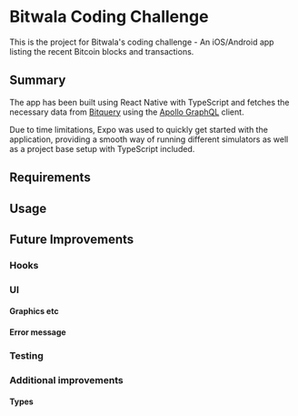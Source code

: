 # Bitwala Coding Challenge

This is the project for Bitwala's coding challenge - An iOS/Android app listing the recent Bitcoin blocks and transactions.

## Summary

The app has been built using React Native with TypeScript and fetches the necessary data from [Bitquery](https://bitquery.io) using the [Apollo GraphQL](https://www.apollographql.com) client.

Due to time limitations, Expo was used to quickly get started with the application, providing a smooth way of running different simulators as well as a project base setup with TypeScript included.

## Requirements

## Usage

### 

## Future Improvements

### Hooks

### UI

#### Graphics etc
#### Error message

### Testing

### Additional improvements

#### Types